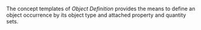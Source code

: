 The concept templates of _Object Definition_ provides the means to define an object occurrence by its object type and attached property and quantity sets.
